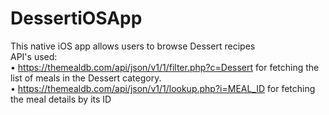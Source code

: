 # DessertiOSApp <br>
This native iOS app allows users to browse Dessert recipes <br>
API's used: <br>
•  https://themealdb.com/api/json/v1/1/filter.php?c=Dessert for fetching the list of meals in the Dessert category. <br>
• https://themealdb.com/api/json/v1/1/lookup.php?i=MEAL_ID for fetching the meal details by its ID
